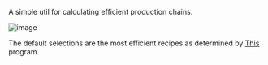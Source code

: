 A simple util for calculating efficient production chains.

![image](https://github.com/user-attachments/assets/0a0863a6-f1ee-4b38-a742-97cec577bf31)

The default selections are the most efficient recipes as determined by [This](https://github.com/nickolasbradham/Satisfactory-Recipe-Analyzer) program.
